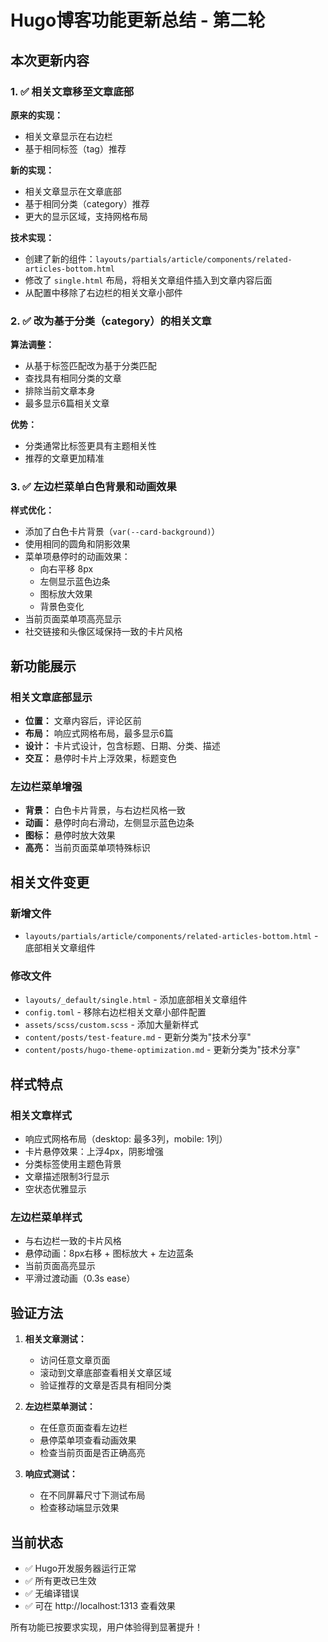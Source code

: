 # Hugo博客功能更新总结 - 第二轮

## 本次更新内容

### 1. ✅ 相关文章移至文章底部

**原来的实现：**
- 相关文章显示在右边栏
- 基于相同标签（tag）推荐

**新的实现：**
- 相关文章显示在文章底部
- 基于相同分类（category）推荐
- 更大的显示区域，支持网格布局

**技术实现：**
- 创建了新的组件：`layouts/partials/article/components/related-articles-bottom.html`
- 修改了 `single.html` 布局，将相关文章组件插入到文章内容后面
- 从配置中移除了右边栏的相关文章小部件

### 2. ✅ 改为基于分类（category）的相关文章

**算法调整：**
- 从基于标签匹配改为基于分类匹配
- 查找具有相同分类的文章
- 排除当前文章本身
- 最多显示6篇相关文章

**优势：**
- 分类通常比标签更具有主题相关性
- 推荐的文章更加精准

### 3. ✅ 左边栏菜单白色背景和动画效果

**样式优化：**
- 添加了白色卡片背景（`var(--card-background)`）
- 使用相同的圆角和阴影效果
- 菜单项悬停时的动画效果：
  - 向右平移 8px
  - 左侧显示蓝色边条
  - 图标放大效果
  - 背景色变化
- 当前页面菜单项高亮显示
- 社交链接和头像区域保持一致的卡片风格

## 新功能展示

### 相关文章底部显示
- **位置：** 文章内容后，评论区前
- **布局：** 响应式网格布局，最多显示6篇
- **设计：** 卡片式设计，包含标题、日期、分类、描述
- **交互：** 悬停时卡片上浮效果，标题变色

### 左边栏菜单增强
- **背景：** 白色卡片背景，与右边栏风格一致
- **动画：** 悬停时向右滑动，左侧显示蓝色边条
- **图标：** 悬停时放大效果
- **高亮：** 当前页面菜单项特殊标识

## 相关文件变更

### 新增文件
- `layouts/partials/article/components/related-articles-bottom.html` - 底部相关文章组件

### 修改文件
- `layouts/_default/single.html` - 添加底部相关文章组件
- `config.toml` - 移除右边栏相关文章小部件配置
- `assets/scss/custom.scss` - 添加大量新样式
- `content/posts/test-feature.md` - 更新分类为"技术分享"
- `content/posts/hugo-theme-optimization.md` - 更新分类为"技术分享"

## 样式特点

### 相关文章样式
- 响应式网格布局（desktop: 最多3列，mobile: 1列）
- 卡片悬停效果：上浮4px，阴影增强
- 分类标签使用主题色背景
- 文章描述限制3行显示
- 空状态优雅显示

### 左边栏菜单样式
- 与右边栏一致的卡片风格
- 悬停动画：8px右移 + 图标放大 + 左边蓝条
- 当前页面高亮显示
- 平滑过渡动画（0.3s ease）

## 验证方法

1. **相关文章测试：**
   - 访问任意文章页面
   - 滚动到文章底部查看相关文章区域
   - 验证推荐的文章是否具有相同分类

2. **左边栏菜单测试：**
   - 在任意页面查看左边栏
   - 悬停菜单项查看动画效果
   - 检查当前页面是否正确高亮

3. **响应式测试：**
   - 在不同屏幕尺寸下测试布局
   - 检查移动端显示效果

## 当前状态

- ✅ Hugo开发服务器运行正常
- ✅ 所有更改已生效
- ✅ 无编译错误
- ✅ 可在 http://localhost:1313 查看效果

所有功能已按要求实现，用户体验得到显著提升！

